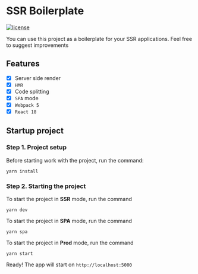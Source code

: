 # SSR Boilerplate

[![license](https://img.shields.io/github/license/nhn/tui.editor.svg)](https://github.com/nhn/tui.editor/blob/master/LICENSE)

You can use this project as a boilerplate for your SSR applications. Feel free to suggest improvements

## Features

-   [x] Server side render
-   [x] `HMR`
-   [x] Code splitting
-   [x] `SPA` mode
-   [x] `Webpack 5`
-   [x] `React 18`

## Startup project

### Step 1. Project setup

Before starting work with the project, run the command:

```
yarn install
```

### Step 2. Starting the project

To start the project in **SSR** mode, run the command

```
yarn dev
```

To start the project in **SPA** mode, run the command

```
yarn spa
```

To start the project in **Prod** mode, run the command

```
yarn start
```

Ready! The app will start on `http://localhost:5000`
